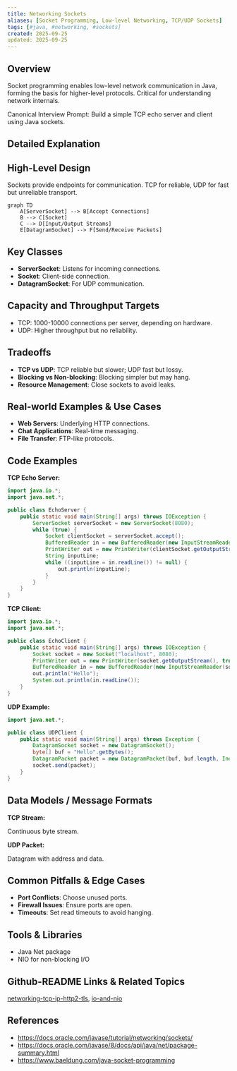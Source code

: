 ```yaml
---
title: Networking Sockets
aliases: [Socket Programming, Low-level Networking, TCP/UDP Sockets]
tags: [#java, #networking, #sockets]
created: 2025-09-25
updated: 2025-09-25
---
```


## Overview

Socket programming enables low-level network communication in Java, forming the basis for higher-level protocols. Critical for understanding network internals.

Canonical Interview Prompt: Build a simple TCP echo server and client using Java sockets.

## Detailed Explanation

## High-Level Design

Sockets provide endpoints for communication. TCP for reliable, UDP for fast but unreliable transport.

```mermaid
graph TD
    A[ServerSocket] --> B[Accept Connections]
    B --> C[Socket]
    C --> D[Input/Output Streams]
    E[DatagramSocket] --> F[Send/Receive Packets]
```

## Key Classes

- **ServerSocket**: Listens for incoming connections.
- **Socket**: Client-side connection.
- **DatagramSocket**: For UDP communication.

## Capacity and Throughput Targets

- TCP: 1000-10000 connections per server, depending on hardware.
- UDP: Higher throughput but no reliability.

## Tradeoffs

- **TCP vs UDP**: TCP reliable but slower; UDP fast but lossy.
- **Blocking vs Non-blocking**: Blocking simpler but may hang.
- **Resource Management**: Close sockets to avoid leaks.

## Real-world Examples & Use Cases

- **Web Servers**: Underlying HTTP connections.
- **Chat Applications**: Real-time messaging.
- **File Transfer**: FTP-like protocols.

## Code Examples

**TCP Echo Server:**

```java
import java.io.*;
import java.net.*;

public class EchoServer {
    public static void main(String[] args) throws IOException {
        ServerSocket serverSocket = new ServerSocket(8080);
        while (true) {
            Socket clientSocket = serverSocket.accept();
            BufferedReader in = new BufferedReader(new InputStreamReader(clientSocket.getInputStream()));
            PrintWriter out = new PrintWriter(clientSocket.getOutputStream(), true);
            String inputLine;
            while ((inputLine = in.readLine()) != null) {
                out.println(inputLine);
            }
        }
    }
}
```

**TCP Client:**

```java
import java.io.*;
import java.net.*;

public class EchoClient {
    public static void main(String[] args) throws IOException {
        Socket socket = new Socket("localhost", 8080);
        PrintWriter out = new PrintWriter(socket.getOutputStream(), true);
        BufferedReader in = new BufferedReader(new InputStreamReader(socket.getInputStream()));
        out.println("Hello");
        System.out.println(in.readLine());
    }
}
```

**UDP Example:**

```java
import java.net.*;

public class UDPClient {
    public static void main(String[] args) throws Exception {
        DatagramSocket socket = new DatagramSocket();
        byte[] buf = "Hello".getBytes();
        DatagramPacket packet = new DatagramPacket(buf, buf.length, InetAddress.getByName("localhost"), 8080);
        socket.send(packet);
    }
}
```

## Data Models / Message Formats

**TCP Stream:**

Continuous byte stream.

**UDP Packet:**

Datagram with address and data.

## Common Pitfalls & Edge Cases

- **Port Conflicts**: Choose unused ports.
- **Firewall Issues**: Ensure ports are open.
- **Timeouts**: Set read timeouts to avoid hanging.

## Tools & Libraries

- Java Net package
- NIO for non-blocking I/O

## Github-README Links & Related Topics

[networking-tcp-ip-http2-tls](../networking-tcp-ip-http2-tls/README.md), [io-and-nio](../io-and-nio/README.md)

## References

- https://docs.oracle.com/javase/tutorial/networking/sockets/
- https://docs.oracle.com/javase/8/docs/api/java/net/package-summary.html
- https://www.baeldung.com/java-socket-programming